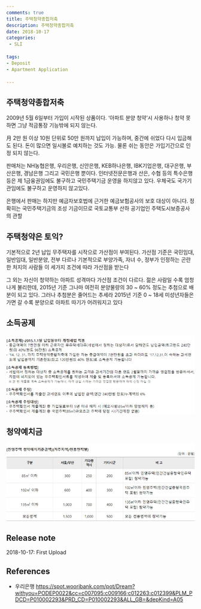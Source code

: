 ```yaml
---
comments: true
title: 주택청약종합저축
description: 주택청약종합저축
date: 2018-10-17
categories:
 - SLI

tags:
- Deposit
- Apartment Application

---
```


## 주택청약종합저축

2009년 5월 6일부터 가입이 시작된 상품이다. ‘아파트 분양 청약’시 사용하나 청약 못하면 그냥 적금통장 기능밖에 되지 않는다.

月 2만 원 이상 10원 단위로 50만 원까지 납입이 가능하며, 중간에 쉬었다 다시 입금해도 된다. 돈이 많으면 일시불로 예치하는 것도 가능. 물론 쉬는 동안은 가입기간으로 인정 되지 않는다.


판매처는 NH농협은행, 우리은행, 신안은행, KEB하나은행, IBK기업은행, 대구은행, 부산은행, 경남은행 그리고 국민은행 뿐이다. 인터넷전문은행과 산은, 수협 등의 특수은행 등은 제 1금융권임에도 불구하고 국민주택기금 운영을 하지않고 있다. 우체국도 국가기관임에도 불구하고 운영하지 않고있다.


은행에서 판매는  하지만 예금자보호법에 근거한 예금보험공사의 보호 대상이 아니다. 정확히는 국민주택기금의 조성 기금이므로 국토교통부 산하 공기업인 주택도시보증공사의 관할

## 주택청약은 토익?

기본적으로 2년 납입 무주택자를 시작으로 가산점이 부여된다. 가산점 기준은 국민임대, 일반임대, 일반분양, 전부 다르나 기본적으로 부양가족, 자녀 수, 정부가 인정하는 곤란한 처지의 사람들 이 세가지 조건에 따라 가산점을 받는다


그 외는 자신이 청약하는 아파트 성격마다 가산점 조건이 다르다. 젊은 사람일 수록 엄청나게 불리한데, 2015년 기준 그나마 여전히 분양물량의 30 ~ 60% 정도는 추첨으로 배분이 되고 있다. 그러나 추첨분은 줄어드는 추세라 2015년 기준 0 ~ 18세 미성년자들은 가면 갈 수록 분양으로 아파트 따기가 어려워지고 있다

## 소득공제

![](https://github.com/mikail0205/mikail0205.github.io/blob/master/assets/images/2018/%EC%A3%BC%ED%83%9D%EC%B2%AD%EC%95%BD/%EC%86%8C%EB%93%9D%EA%B3%B5%EC%A0%9C.jpg?raw=true)

## 청약예치금

![](https://github.com/mikail0205/mikail0205.github.io/blob/master/assets/images/2018/%EC%A3%BC%ED%83%9D%EC%B2%AD%EC%95%BD/%EC%B2%AD%EC%95%BD%EC%98%88%EC%B9%98%EA%B8%88%EA%B8%B0%EC%A4%80.jpg?raw=true)

## Release note
2018-10-17: First Upload

## References
- 우리은행 https://spot.wooribank.com/pot/Dream?withyou=PODEP0022&cc=c007095:c009166;c012263:c012399&PLM_PDCD=P010002293&PRD_CD=P010002293&ALL_GB=&depKind=A05